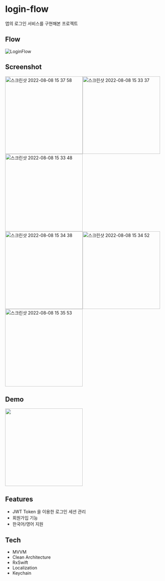 # login-flow
앱의 로그인 서비스를 구현해본 프로젝트


## Flow
![LoginFlow](https://user-images.githubusercontent.com/81426024/183371645-7661077d-e351-4bab-9eda-f4c25dc51e3f.jpg)


## Screenshot
<img width="250" alt="스크린샷 2022-08-08 15 37 58" src="https://user-images.githubusercontent.com/81426024/183354874-c323fe12-c9ba-4088-b785-c4109b43ac8a.png"><img width="250" alt="스크린샷 2022-08-08 15 33 37" src="https://user-images.githubusercontent.com/81426024/183354898-5a6c9cea-034a-42da-a8d8-0a50b80471b4.png"><img width="250" alt="스크린샷 2022-08-08 15 33 48" src="https://user-images.githubusercontent.com/81426024/183354908-f1425fab-0f0b-4474-b551-69f5e36ff0b2.png">  
<img width="250" alt="스크린샷 2022-08-08 15 34 38" src="https://user-images.githubusercontent.com/81426024/183354919-72cb5592-facb-4132-a391-79d0cac66cbe.png"><img width="250" alt="스크린샷 2022-08-08 15 34 52" src="https://user-images.githubusercontent.com/81426024/183354931-1059f677-eaab-450a-ad2b-8c8c4c4f8a3c.png"><img width="250" alt="스크린샷 2022-08-08 15 35 53" src="https://user-images.githubusercontent.com/81426024/183354955-a80cca62-a91d-4d39-96a8-7d8c76506cc8.png">


## Demo
<img width="250" src="https://user-images.githubusercontent.com/81426024/183358001-db0f1f61-bb8f-4448-8989-c777b86301be.gif">


## Features
- JWT Token 을 이용한 로그인 세션 관리
- 회원가입 기능
- 한국어/영어 지원


## Tech
- MVVM
- Clean Architecture
- RxSwift
- Localization
- Keychain
